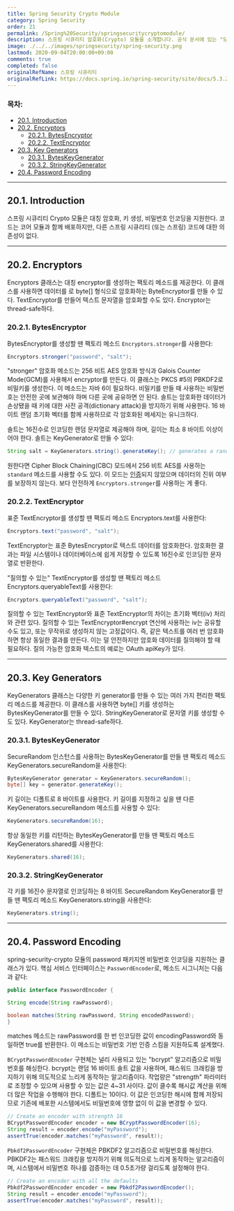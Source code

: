 ```yaml
---
title: Spring Security Crypto Module
category: Spring Security
order: 21
permalink: /Spring%20Security/springsecuritycryptomodule/
description: 스프링 시큐리티 암호화(Crypto) 모듈을 소개합니다. 공식 문서에 있는 "Spring Security Crypto Module" 챕터를 한글로 번역한 문서입니다.
image: ./../../images/springsecurity/spring-security.png
lastmod: 2020-09-04T20:00:00+09:00
comments: true
completed: false
originalRefName: 스프링 시큐리티
originalRefLink: https://docs.spring.io/spring-security/site/docs/5.3.2.RELEASE/reference/html5/#crypto
---
```


### 목차:

- [20.1. Introduction](#201-introduction)
- [20.2. Encryptors](#202-encryptors)
  + [20.2.1. BytesEncryptor](#2021-bytesencryptor)
  + [20.2.2. TextEncryptor](#2022-textencryptor)
- [20.3. Key Generators](#203-key-generators)
  + [20.3.1. BytesKeyGenerator](#2031-byteskeygenerator)
  + [20.3.2. StringKeyGenerator](#2032-stringkeygenerator)
- [20.4. Password Encoding](#204-password-encoding)

---

## 20.1. Introduction

스프링 시큐리티 Crypto 모듈은 대칭 암호화, 키 생성, 비밀번호 인코딩을 지원한다. 코드는 코어 모듈과 함께 배포하지만, 다른 스프링 시큐리티 (또는 스프링) 코드에 대한 의존성이 없다.

---

## 20.2. Encryptors

Encryptors 클래스는 대칭 encryptor를 생성하는 팩토리 메소드를 제공한다. 이 클래스를 사용하면 데이터를 로 byte[] 형식으로 암호화하는 ByteEncryptor를 만들 수 있다. TextEncryptor를 만들어 텍스트 문자열을 암호화할 수도 있다. Encryptor는 thread-safe하다.

### 20.2.1. BytesEncryptor

BytesEncryptor를 생성할 땐 팩토리 메소드 `Encryptors.stronger`를 사용한다:

```java
Encryptors.stronger("password", "salt");
```

"stronger" 암호화 메소드는 256 비트 AES 암호화 방식과  Galois Counter Mode(GCM)를 사용해서 encryptor를 만든다. 이 클래스는 PKCS #5의 PBKDF2로 비밀키를 생성한다. 이 메소드는 자바 6이 필요하다. 비밀키를 만들 때 사용하는 비밀번호는 안전한 곳에 보관해야 하며 다른 곳에 공유하면 안 된다. 솔트는 암호화한 데이터가 손상됐을 때 키에 대한 사전 공격(dictionary attack)을 방지하기 위해 사용한다. 16 바이트 랜덤 초기화 벡터를 함께 사용하므로 각 암호화된 메세지는 유니크하다.

솔트는 16진수로 인코딩한 랜덤 문자열로 제공해야 하며, 길이는 최소 8 바이트 이상이어야 한다. 솔트는 KeyGenerator로 만들 수 있다:

```java
String salt = KeyGenerators.string().generateKey(); // generates a random 8-byte salt that is then hex-encoded
```

원한다면 Cipher Block Chaining(CBC) 모드에서 256 비트 AES를 사용하는 `standard` 메소드를 사용할 수도 있다. 이 모드는 [인증](https://en.wikipedia.org/wiki/Authenticated_encryption)되지 않았으며 데이터의 진위 여부를 보장하지 않는다. 보다 안전하게 `Encryptors.stronger`를 사용하는 게 좋다.

### 20.2.2. TextEncryptor

표준 TextEncryptor를 생성할 땐 팩토리 메소드 Encryptors.text를 사용한다:

```java
Encryptors.text("password", "salt");
```

TextEncryptor는 표준 BytesEncryptor로 텍스트 데이터를 암호화한다. 암호화한 결과는 파일 시스템이나 데이터베이스에 쉽게 저장할 수 있도록 16진수로 인코딩한 문자열로 반환한다.

"질의할 수 있는" TextEncryptor를 생성할 땐 팩토리 메소드 Encryptors.queryableText를 사용한다:

```java
Encryptors.queryableText("password", "salt");
```

질의할 수 있는 TextEncryptor와 표준 TextEncryptor의 차이는 초기화 벡터(iv) 처리와 관련 있다. 질의할 수 있는 TextEncryptor#encrypt 연산에 사용하는 iv는 공유할 수도 있고, 또는 무작위로 생성하지 않는 고정값이다. 즉, 같은 텍스트를 여러 번 암호화하면 항상 동일한 결과를 만든다. 이는 덜 안전하지만 암호화 데이터를 질의해야 할 때 필요하다. 질의 가능한 암호화 텍스트의 예로는 OAuth apiKey가 있다.

---

## 20.3. Key Generators

KeyGenerators 클래스는 다양한 키 generator를 만들 수 있는 여러 가지 편리한 팩토리 메소드를 제공한다. 이 클래스를 사용하면 byte[] 키를 생성하는 BytesKeyGenerator를 만들 수 있다. StringKeyGenerator로 문자열 키를 생성할 수도 있다. KeyGenerator는 thread-safe하다.

### 20.3.1. BytesKeyGenerator

SecureRandom 인스턴스를 사용하는 BytesKeyGenerator를 만들 땐 팩토리 메소드 KeyGenerators.secureRandom을 사용한다:

```java
BytesKeyGenerator generator = KeyGenerators.secureRandom();
byte[] key = generator.generateKey();
```

키 길이는 디폴트로 8 바이트를 사용한다. 키 길이를 지정하고 싶을 땐 다른 KeyGenerators.secureRandom 메소드를 사용할 수 있다:

```java
KeyGenerators.secureRandom(16);
```

항상 동일한 키를 리턴하는 BytesKeyGenerator를 만들 땐 팩토리 메소드 KeyGenerators.shared를 사용한다:

```java
KeyGenerators.shared(16);
```

### 20.3.2. StringKeyGenerator

각 키를 16진수 문자열로 인코딩하는 8 바이트 SecureRandom KeyGenerator를 만들 땐 팩토리 메소드 KeyGenerators.string을 사용한다:

```java
KeyGenerators.string();
```

---

## 20.4. Password Encoding

spring-security-crypto 모듈의 password 패키지엔 비밀번호 인코딩을 지원하는 클래스가 있다. 핵심 서비스 인터페이스는 `PasswordEncoder`로, 메소드 시그니처는 다음과 같다:

```java
public interface PasswordEncoder {

String encode(String rawPassword);

boolean matches(String rawPassword, String encodedPassword);
}
```

matches 메소드는 rawPassword를 한 번 인코딩한 값이 encodingPassword와 동일하면 true를 반환한다. 이 메소드는 비밀번호 기반 인증 스킴을 지원하도록 설계했다.

`BCryptPasswordEncoder` 구현체는 널리 사용되고 있는 "bcrypt" 알고리즘으로 비밀번호를 해싱한다. bcrypt는 랜덤 16 바이트 솔트 값을 사용하며, 패스워드 크래킹을 방지하기 위해 의도적으로 느리게 동작하는 알고리즘이다. 작업량은 "strength" 파라미터로 조정할 수 있으며 사용할 수 있는 값은 4~31 사이다. 값이 클수록 해시값 계산을 위해 더 많은 작업을 수행해야 한다. 디폴트는 10이다. 이 값은 인코딩한 해시에 함께 저장되므로 기존에 배포한 시스템에서도 비밀번호에 영향 없이 이 값을 변경할 수 있다.

```java
// Create an encoder with strength 16
BCryptPasswordEncoder encoder = new BCryptPasswordEncoder(16);
String result = encoder.encode("myPassword");
assertTrue(encoder.matches("myPassword", result));
```

`Pbkdf2PasswordEncoder` 구현체은 PBKDF2 알고리즘으로 비밀번호를 해싱한다. PBKDF2는 패스워드 크래킹을 방지하기 위해 의도적으로 느리게 동작하는 알고리즘이며, 시스템에서 비밀번호 하나를 검증하는 데 0.5초가량 걸리도록 설정해야 한다.

```java
// Create an encoder with all the defaults
Pbkdf2PasswordEncoder encoder = new Pbkdf2PasswordEncoder();
String result = encoder.encode("myPassword");
assertTrue(encoder.matches("myPassword", result));
```
